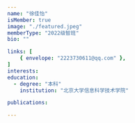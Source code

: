 ```yaml
---
name: "徐佳怡"
isMember: true
image: "./featured.jpeg"
memberType: "2022级智班"
bio: ""

links: [
    { envelope: "2223730611@qq.com" },
]
interests:
education:
  - degree: "本科"
    institution: "北京大学信息科学技术学院"

publications:

---
```



